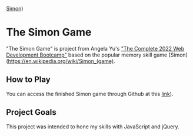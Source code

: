 [Simon](https://danoru.github.io/bootSimon/index.html))

# The Simon Game

"The Simon Game" is project from Angela Yu's ["The Complete 2022 Web Development Bootcamp"](https://www.udemy.com/course/the-complete-web-development-bootcamp/#instructor-1) based on the popular memory skill game [Simon](https://en.wikipedia.org/wiki/Simon_(game).

## How to Play

You can access the finished Simon game through Github at this [link](https://danoru.github.io/bootSimon/index.html)).

## Project Goals

This project was intended to hone my skills with JavaScript and jQuery.